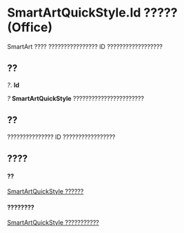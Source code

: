 
# SmartArtQuickStyle.Id ????? (Office)

SmartArt ???? ???????????????? ID ??????????????????


## ??

 _?_. **Id**

 _?_ **SmartArtQuickStyle** ???????????????????????


## ??

??????????????? ID ?????????????????


## ????


#### ??


[SmartArtQuickStyle ??????](e128920b-7adc-71e2-928b-84285f24d574.md)
#### ????????


[SmartArtQuickStyle ???????????](http://msdn.microsoft.com/library/9121866b-1308-4024-faa6-fa9254f18dd6%28Office.15%29.aspx)